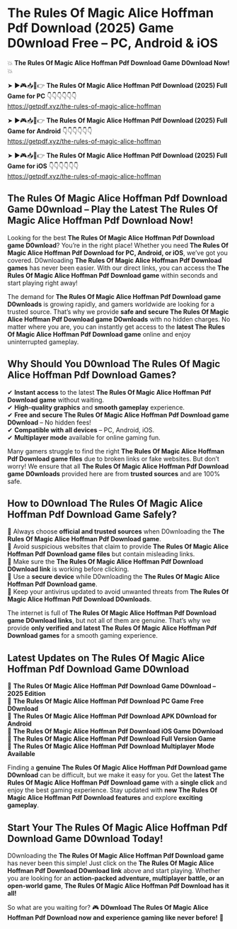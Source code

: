 # The Rules Of Magic Alice Hoffman Pdf Download (2025) Game D0wnload Free – PC, Android & iOS

💥 **The Rules Of Magic Alice Hoffman Pdf Download Game D0wnload Now!** 💥  

➤ ►🎮📥📱👉 **The Rules Of Magic Alice Hoffman Pdf Download (2025) Full Game for PC** 👇👇👇👇👇👇  
https://getpdf.xyz/the-rules-of-magic-alice-hoffman  

➤ ►🎮📥📱👉 **The Rules Of Magic Alice Hoffman Pdf Download (2025) Full Game for Android** 👇👇👇👇👇👇  
https://getpdf.xyz/the-rules-of-magic-alice-hoffman  

➤ ►🎮📥📱👉 **The Rules Of Magic Alice Hoffman Pdf Download (2025) Full Game for iOS** 👇👇👇👇👇👇  
https://getpdf.xyz/the-rules-of-magic-alice-hoffman  

## The Rules Of Magic Alice Hoffman Pdf Download Game D0wnload – Play the Latest The Rules Of Magic Alice Hoffman Pdf Download Now!

Looking for the best **The Rules Of Magic Alice Hoffman Pdf Download game D0wnload**? You’re in the right place! Whether you need **The Rules Of Magic Alice Hoffman Pdf Download for PC, Android, or iOS**, we’ve got you covered. D0wnloading **The Rules Of Magic Alice Hoffman Pdf Download games** has never been easier. With our direct links, you can access the **The Rules Of Magic Alice Hoffman Pdf Download game** within seconds and start playing right away!  

The demand for **The Rules Of Magic Alice Hoffman Pdf Download game D0wnloads** is growing rapidly, and gamers worldwide are looking for a trusted source. That’s why we provide **safe and secure The Rules Of Magic Alice Hoffman Pdf Download game D0wnloads** with no hidden charges. No matter where you are, you can instantly get access to the **latest The Rules Of Magic Alice Hoffman Pdf Download game** online and enjoy uninterrupted gameplay.  

## **Why Should You D0wnload The Rules Of Magic Alice Hoffman Pdf Download Games?**  

✔ **Instant access** to the latest **The Rules Of Magic Alice Hoffman Pdf Download game** without waiting.  
✔ **High-quality graphics** and **smooth gameplay** experience.  
✔ **Free and secure The Rules Of Magic Alice Hoffman Pdf Download game D0wnload** – No hidden fees!  
✔ **Compatible with all devices** – PC, Android, iOS.  
✔ **Multiplayer mode** available for online gaming fun.  

Many gamers struggle to find the right **The Rules Of Magic Alice Hoffman Pdf Download game files** due to broken links or fake websites. But don’t worry! We ensure that all **The Rules Of Magic Alice Hoffman Pdf Download game D0wnloads** provided here are from **trusted sources** and are 100% safe.  

## **How to D0wnload The Rules Of Magic Alice Hoffman Pdf Download Game Safely?**  

📌 Always choose **official and trusted sources** when D0wnloading the **The Rules Of Magic Alice Hoffman Pdf Download game**.  
📌 Avoid suspicious websites that claim to provide **The Rules Of Magic Alice Hoffman Pdf Download game files** but contain misleading links.  
📌 Make sure the **The Rules Of Magic Alice Hoffman Pdf Download D0wnload link** is working before clicking.  
📌 Use a **secure device** while D0wnloading the **The Rules Of Magic Alice Hoffman Pdf Download game**.  
📌 Keep your antivirus updated to avoid unwanted threats from **The Rules Of Magic Alice Hoffman Pdf Download D0wnloads**.  

The internet is full of **The Rules Of Magic Alice Hoffman Pdf Download game D0wnload links**, but not all of them are genuine. That’s why we provide **only verified and latest The Rules Of Magic Alice Hoffman Pdf Download games** for a smooth gaming experience.  

## **Latest Updates on The Rules Of Magic Alice Hoffman Pdf Download Game D0wnload**  

🔹 **The Rules Of Magic Alice Hoffman Pdf Download Game D0wnload – 2025 Edition**  
🔹 **The Rules Of Magic Alice Hoffman Pdf Download PC Game Free D0wnload**  
🔹 **The Rules Of Magic Alice Hoffman Pdf Download APK D0wnload for Android**  
🔹 **The Rules Of Magic Alice Hoffman Pdf Download iOS Game D0wnload**  
🔹 **The Rules Of Magic Alice Hoffman Pdf Download Full Version Game**  
🔹 **The Rules Of Magic Alice Hoffman Pdf Download Multiplayer Mode Available**  

Finding a **genuine The Rules Of Magic Alice Hoffman Pdf Download game D0wnload** can be difficult, but we make it easy for you. Get the **latest The Rules Of Magic Alice Hoffman Pdf Download game** with a **single click** and enjoy the best gaming experience. Stay updated with **new The Rules Of Magic Alice Hoffman Pdf Download features** and explore **exciting gameplay**.  

## **Start Your The Rules Of Magic Alice Hoffman Pdf Download Game D0wnload Today!**  

D0wnloading the **The Rules Of Magic Alice Hoffman Pdf Download game** has never been this simple! Just click on the **The Rules Of Magic Alice Hoffman Pdf Download D0wnload link** above and start playing. Whether you are looking for an **action-packed adventure, multiplayer battle, or an open-world game**, **The Rules Of Magic Alice Hoffman Pdf Download has it all!**  

So what are you waiting for? 🎮 **D0wnload The Rules Of Magic Alice Hoffman Pdf Download now and experience gaming like never before!** 🚀  